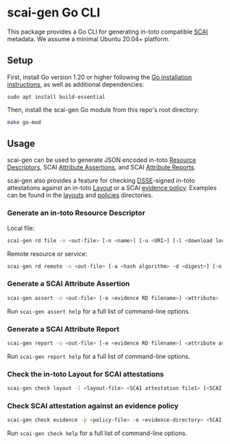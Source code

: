 # scai-gen Go CLI

This package provides a Go CLI for generating in-toto compatible [SCAI]
metadata. We assume a minimal Ubuntu 20.04+ platform.

## Setup

First, install Go version 1.20 or higher following the
[Go installation instructions](https://go.dev/doc/install), as well as
additional dependencies:

```
sudo apt install build-essential
```

Then, install the scai-gen Go module from this repo's root directory:

```bash
make go-mod
```

## Usage

scai-gen can be used to generate JSON encoded in-toto [Resource Descriptors],
SCAI [Attribute Assertions], and SCAI [Attribute Reports].

scai-gen also provides a feature for checking [DSSE]-signed in-toto attestations
against an in-toto [Layout] or a SCAI [evidence policy]. Examples can be found
in the [layouts](../layouts) and [policies](../policies) directories.

### Generate an in-toto Resource Descriptor

Local file:

```bash
scai-gen rd file -o <out-file> [-n <name>] [-u <URI>] [-l <download location>] [-t <media type>] <filename> 
```

Remote resource or service:

```bash
scai-gen rd remote -o <out-file> [-a <hash algorithm> -d <digest>] [-n <name>] <resource URI> 
```

### Generate a SCAI Attribute Assertion

```bash
scai-gen assert -o <out-file> [-e <evidence RD filename>] <attribute> 
```

Run `scai-gen assert help` for a full list of command-line options.

### Generate a SCAI Attribute Report

```bash
scai-gen report -o <out-file> [-e <evidence RD filename>] <attribute assertion file1> [<attribute assertion file2> ...]
```

Run `scai-gen report help` for a full list of command-line options.

### Check the in-toto Layout for SCAI attestations

```bash
scai-gen check layout -l <layout-file> <SCAI attestation file1> [<SCAI attestation file2> ...]
```

### Check SCAI attestation against an evidence policy

```bash
scai-gen check evidence -p <policy-file> -e <evidence-directory> <SCAI attestation file>
```

Run `scai-gen check help` for a full list of command-line options.

[Attribute Assertions]: https://github.com/in-toto/attestation/blob/main/protos/in_toto_attestation/predicates/scai/v0/scai.proto#L16
[Attribute Reports]: https://github.com/in-toto/attestation/blob/main/protos/in_toto_attestation/predicates/scai/v0/scai.proto#L28
[DSSE]: https://github.com/in-toto/attestation/blob/main/spec/v1/envelope.md
[Layout]: https://github.com/in-toto/ITE/tree/master/ITE/10
[Resource Descriptors]: https://github.com/in-toto/attestation/blob/main/spec/v1/resource_descriptor.md
[SCAI]: https://github.com/in-toto/attestation/blob/main/spec/predicates/scai.md
[evidence policy]: ./policy/checks.go#L15
